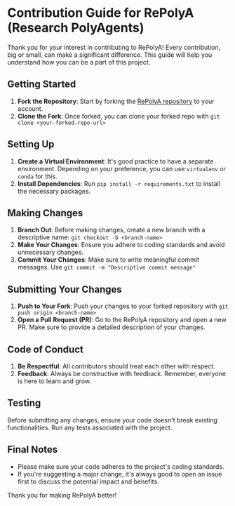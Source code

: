# Contribution Guide for RePolyA (Research PolyAgents)

Thank you for your interest in contributing to RePolyA! Every contribution, big or small, can make a significant difference. This guide will help you understand how you can be a part of this project.

## Getting Started

1. **Fork the Repository**: Start by forking the [RePolyA repository](https://github.com/yiouyou/RePolyA) to your account.
2. **Clone the Fork**: Once forked, you can clone your forked repo with `git clone <your-forked-repo-url>`

## Setting Up

1. **Create a Virtual Environment**: It's good practice to have a separate environment. Depending on your preference, you can use `virtualenv` or `conda` for this.
2. **Install Dependencies**: Run `pip install -r requirements.txt` to install the necessary packages.

## Making Changes

1. **Branch Out**: Before making changes, create a new branch with a descriptive name: `git checkout -b <branch-name>`
2. **Make Your Changes**: Ensure you adhere to coding standards and avoid unnecessary changes.
3. **Commit Your Changes**: Make sure to write meaningful commit messages. Use `git commit -m "Descriptive commit message"`

## Submitting Your Changes

1. **Push to Your Fork**: Push your changes to your forked repository with `git push origin <branch-name>`
2. **Open a Pull Request (PR)**: Go to the RePolyA repository and open a new PR. Make sure to provide a detailed description of your changes.

## Code of Conduct

1. **Be Respectful**: All contributors should treat each other with respect.
2. **Feedback**: Always be constructive with feedback. Remember, everyone is here to learn and grow.

## Testing

Before submitting any changes, ensure your code doesn't break existing functionalities. Run any tests associated with the project.

## Final Notes

- Please make sure your code adheres to the project's coding standards.
- If you're suggesting a major change, it's always good to open an issue first to discuss the potential impact and benefits.

Thank you for making RePolyA better!
